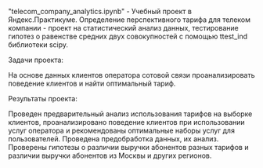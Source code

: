 "telecom_company_analytics.ipynb" - Учебный проект в Яндекс.Практикуме. Определение перспективного тарифа для телеком компании - проект на статистический анализ данных, тестирование гипотез о равенстве средних двух совокупностей с помощью ttest_ind библиотеки scipy.


Задачи проекта:

На основе данных клиентов оператора сотовой связи проанализировать поведение клиентов и найти оптимальный тариф.


Результаты проекта:

Проведен предварительный анализ использования тарифов на выборке клиентов, проанализировано поведение клиентов при использовании услуг оператора и рекомендованы оптимальные наборы услуг для пользователей. Проведена предобработка данных, их анализ. Проверены гипотезы о различии выручки абонентов разных тарифов и различии выручки абонентов из Москвы и других регионов.

